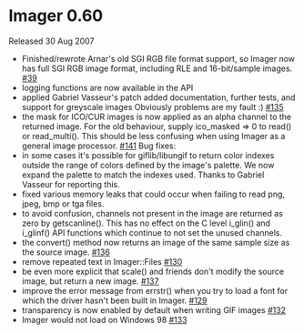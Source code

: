 # Imager 0.60

Released 30 Aug 2007

- Finished/rewrote Arnar's old SGI RGB file format support, so Imager now has full SGI RGB image format, including RLE and 16-bit/sample images. [#39](https://github.com/tonycoz/imager/issues/39)
- logging functions are now available in the API
- applied Gabriel Vasseur's patch added documentation, further tests, and support for greyscale images Obviously problems are my fault :) [#135](https://github.com/tonycoz/imager/issues/135)
- the mask for ICO/CUR images is now applied as an alpha channel to the returned image. For the old behaviour, supply ico_masked => 0 to read() or read_multi(). This should be less confusing when using Imager as a general image processor. [#141](https://github.com/tonycoz/imager/issues/141)
Bug fixes:
- in some cases it's possible for giflib/libungif to return color indexes outside the range of colors defined by the image's palette. We now expand the palette to match the indexes used. Thanks to Gabriel Vasseur for reporting this.
- fixed various memory leaks that could occur when failing to read png, jpeg, bmp or tga files.
- to avoid confusion, channels not present in the image are returned as zero by getscanline(). This has no effect on the C level i_glin() and i_glinf() API functions which continue to not set the unused channels.
- the convert() method now returns an image of the same sample size as the source image. [#136](https://github.com/tonycoz/imager/issues/136)
- remove repeated text in Imager::Files [#130](https://github.com/tonycoz/imager/issues/130)
- be even more explicit that scale() and friends don't modify the source image, but return a new image. [#137](https://github.com/tonycoz/imager/issues/137)
- improve the error message from errstr() when you try to load a font for which the driver hasn't been built in Imager. [#129](https://github.com/tonycoz/imager/issues/129)
- transparency is now enabled by default when writing GIF images [#132](https://github.com/tonycoz/imager/issues/132)
- Imager would not load on Windows 98 [#133](https://github.com/tonycoz/imager/issues/133)